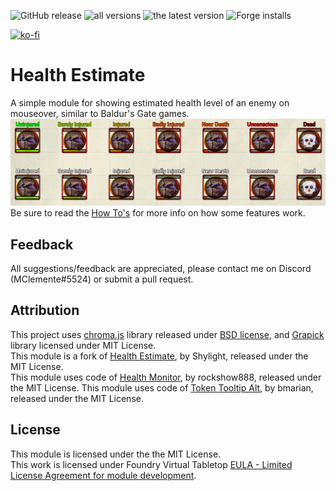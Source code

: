 ![GitHub release](https://img.shields.io/github/release-date/mclemente/healthEstimate)
![all versions](https://img.shields.io/github/downloads/mclemente/healthEstimate/total)
![the latest version](https://img.shields.io/github/downloads/mclemente/healthEstimate/latest/total)
![Forge installs](https://img.shields.io/badge/dynamic/json?label=Forge%20Installs&query=package.installs&suffix=%25&url=https%3A%2F%2Fforge-vtt.com%2Fapi%2Fbazaar%2Fpackage%2FhealthEstimate)

[![ko-fi](https://img.shields.io/badge/ko--fi-Support%20Me-red?style=flat-square&logo=ko-fi)](https://ko-fi.com/mclemente)

# Health Estimate

A simple module for showing estimated health level of an enemy on mouseover, similar to Baldur's Gate games.  
![example](example.png)  
Be sure to read the [How To's](https://github.com/mclemente/healthEstimate/wiki/How-To's) for more info on how some features work.

## Feedback

All suggestions/feedback are appreciated, please contact me on Discord (MClemente#5524) or submit a pull request.

## Attribution

This project uses [chroma.js](https://github.com/gka/chroma.js) library released under [BSD license](http://opensource.org/licenses/BSD-3-Clause), and [Grapick](https://www.npmjs.com/package/grapick) library licensed under MIT License.  
This module is a fork of [Health Estimate](https://github.com/Shylight/healthEstimate), by Shylight, released under the MIT License.  
This module uses code of [Health Monitor](https://github.com/rockshow888/health-monitor), by rockshow888, released under the MIT License.
This module uses code of [Token Tooltip Alt](https://github.com/bmarian/token-tooltip-alt/), by bmarian, released under the MIT License.

## License

This module is licensed under the the MIT License.  
This work is licensed under Foundry Virtual Tabletop [EULA - Limited License Agreement for module development](https://foundryvtt.com/article/license/).
